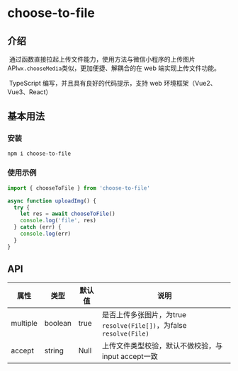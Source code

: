 # choose-to-file

## 介绍

​	通过函数直接拉起上传文件能力，使用方法与微信小程序的上传图片 API`wx.chooseMedia`类似，更加便捷、解耦合的在 web 端实现上传文件功能。

​	TypeScript 编写，并且具有良好的代码提示，支持 web 环境框架（Vue2、Vue3、React）

## 基本用法

### 安装

```bash
npm i choose-to-file
```

### 使用示例

```js
import { chooseToFile } from 'choose-to-file'

async function uploadImg() {
  try {
    let res = await chooseToFile()
    console.log('file', res)
  } catch (err) {
    console.log(err)
  }
}
```

## API

| 属性     | 类型    | 默认值 | 说明                                                         |
| -------- | ------- | ------ | ------------------------------------------------------------ |
| multiple | boolean | true   | 是否上传多张图片，为true `resolve(File[])`，为false `resolve(File)` |
| accept   | string  | Null   | 上传文件类型校验，默认不做校验，与input accept一致           |

